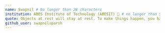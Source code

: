 ```yaml
---
name: Swapnil # No longer than 28 characters
institution: ABES Institute of Technology (ABESIT) 🚩 # no longer than 58 characters
quote: Objects at rest will stay at rest. To make things happen, you have to do something. # no longer than 100 characters, avoid using quotes(") to guarantee the format remains the same.
github_user: swapnilsparsh
---
```

